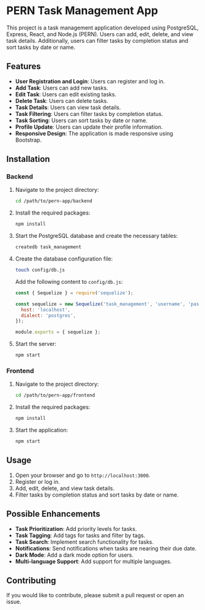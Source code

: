 # PERN Task Management App

This project is a task management application developed using PostgreSQL, Express, React, and Node.js (PERN). Users can add, edit, delete, and view task details. Additionally, users can filter tasks by completion status and sort tasks by date or name.

## Features

- **User Registration and Login**: Users can register and log in.
- **Add Task**: Users can add new tasks.
- **Edit Task**: Users can edit existing tasks.
- **Delete Task**: Users can delete tasks.
- **Task Details**: Users can view task details.
- **Task Filtering**: Users can filter tasks by completion status.
- **Task Sorting**: Users can sort tasks by date or name.
- **Profile Update**: Users can update their profile information.
- **Responsive Design**: The application is made responsive using Bootstrap.

## Installation

### Backend

1. Navigate to the project directory:

    ```bash
    cd /path/to/pern-app/backend
    ```

2. Install the required packages:

    ```bash
    npm install
    ```

3. Start the PostgreSQL database and create the necessary tables:

    ```bash
    createdb task_management
    ```

4. Create the database configuration file:

    ```bash
    touch config/db.js
    ```

    Add the following content to `config/db.js`:

    ```javascript
    const { Sequelize } = require('sequelize');

    const sequelize = new Sequelize('task_management', 'username', 'password', {
      host: 'localhost',
      dialect: 'postgres',
    });

    module.exports = { sequelize };
    ```

5. Start the server:

    ```bash
    npm start
    ```

### Frontend

1. Navigate to the project directory:

    ```bash
    cd /path/to/pern-app/frontend
    ```

2. Install the required packages:

    ```bash
    npm install
    ```

3. Start the application:

    ```bash
    npm start
    ```

## Usage

1. Open your browser and go to `http://localhost:3000`.
2. Register or log in.
3. Add, edit, delete, and view task details.
4. Filter tasks by completion status and sort tasks by date or name.

## Possible Enhancements

- **Task Prioritization**: Add priority levels for tasks.
- **Task Tagging**: Add tags for tasks and filter by tags.
- **Task Search**: Implement search functionality for tasks.
- **Notifications**: Send notifications when tasks are nearing their due date.
- **Dark Mode**: Add a dark mode option for users.
- **Multi-language Support**: Add support for multiple languages.

## Contributing

If you would like to contribute, please submit a pull request or open an issue.
